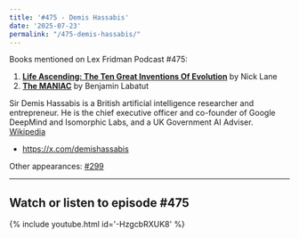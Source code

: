 ```yaml
---
title: '#475 - Demis Hassabis'
date: '2025-07-23'
permalink: "/475-demis-hassabis/"
---
```


Books mentioned on Lex Fridman Podcast #475:

1. <b><a href="https://amzn.to/4821pzF" target="_blank" rel="sponsored noopener noreferrer">Life Ascending: The Ten Great Inventions Of Evolution</a></b> by Nick Lane
2. <b><a href="https://amzn.to/3VztXJs" target="_blank" rel="sponsored noopener noreferrer">The MANIAC</a></b> by Benjamin Labatut

<!--more-->

Sir Demis Hassabis is a British artificial intelligence researcher and entrepreneur. He is the chief executive officer and co-founder of Google DeepMind and Isomorphic Labs, and a UK Government AI Adviser. <a href="https://en.wikipedia.org/wiki/Demis_Hassabis" target="_blank">Wikipedia</a>

- <a href="https://x.com/demishassabis" target="_blank">https://x.com/demishassabis</a>

Other appearances: [\#299](/299-demis-hassabis/)

- - - - - -

## Watch or listen to episode #475

{% include youtube.html id='-HzgcbRXUK8' %}